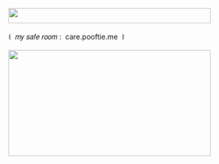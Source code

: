 <img width="400" height="30" src="https://middlepot.com/img/lacey.png">\
  \
 ‌ ‌ ‌ ‌ ‌ ‌ ‌ ‌ ‌ ‌ ‌ ‌꒰ ‌ 𝑚𝑦 𝑠𝑎𝑓𝑒 𝑟𝑜𝑜𝑚 : ‌ care.pooftie.me ‌ ꒱\
  \
<a href="https://care.pooftie.me"><img width="400" height="210" src="https://middlepot.com/img/care.jpg"></a>
